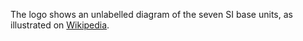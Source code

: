 The logo shows an unlabelled diagram of the seven SI base units, as illustrated on [Wikipedia](https://en.wikipedia.org/wiki/2019_redefinition_of_the_SI_base_units).
